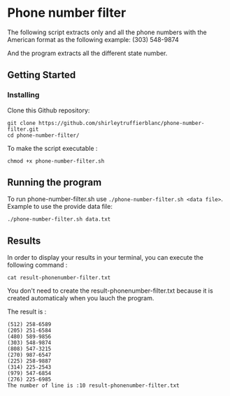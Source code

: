 # Phone number filter
 
The following script extracts only and all the phone numbers with the American format as the following example: (303) 548-9874

And the program extracts all the different state number.

## Getting Started

### Installing

Clone this Github repository:

```
git clone https://github.com/shirleytruffierblanc/phone-number-filter.git
cd phone-number-filter/
```

To make the script executable :

```
chmod +x phone-number-filter.sh
```

## Running the program

To run phone-number-filter.sh use `./phone-number-filter.sh <data file>`. Example to use the provide data file:
```
./phone-number-filter.sh data.txt
```

## Results

In order to display your results in your terminal, you can execute the following command :

```
cat result-phonenumber-filter.txt
```
You don't need to create the result-phonenumber-filter.txt because it is created automaticaly when you lauch the program. 

The result is :
```
(512) 258-6589
(205) 251-6584
(480) 589-9856
(303) 548-9874
(808) 547-3215
(270) 987-6547
(225) 258-9887
(314) 225-2543
(979) 547-6854
(276) 225-6985
The number of line is :10 result-phonenumber-filter.txt
```
